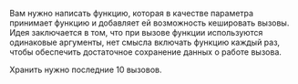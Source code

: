 Вам нужно написать функцию, которая в качестве параметра принимает функцию и добавляет ей возможность кешировать вызовы.
Идея заключается в том, что при вызове функции используются одинаковые аргументы, нет смысла включать функцию каждый
раз, чтобы обеспечить достаточное сохранение данных о работе вызова.

Хранить нужно последние 10 вызовов.